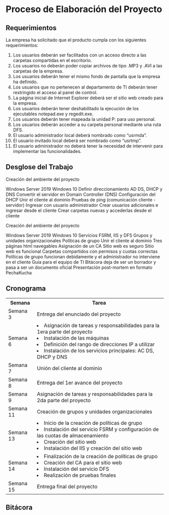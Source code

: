 # Proceso de Elaboración del Proyecto

## Requerimientos

La empresa ha solicitado que el producto cumpla con los siguientes requerimientos:

1. Los usuarios deberán ser facilitados con un acceso directo a las carpetas compartidas en el escritorio.
2. Los usuarios no deberán poder copiar archivos de tipo .MP3 y .AVI a las carpetas de la empresa.
3. Los usuarios deberán tener el mismo fondo de pantalla que la empresa ha definido.
4. Los usuarios que no pertenecen al departamento de TI deberán tener restringido el acceso al panel de control.
5. La página inicial de Internet Explorer deberá ser el sitio web creado para la empresa.
6. Los usuarios deberán tener deshabilitado la ejecución de los ejecutables notepad.exe y regedit.exe.
7. Los usuarios deberán tener mapeada la unidad P: para uso personal.
8. Los usuarios deberán acceder a su carpeta personal mediante una ruta DFS.
9. El usuario administrador local deberá nombrado como “usrmda”.
10. El usuario invitado local deberá ser nombrado como “usrtmp”.
11. El usuario administrador no deberá tener la necesidad de intervenir para implementar las funcionalidades.

## Desglose del Trabajo

<procedure title="Primera parte" collapsible="true">
  <procedure title="Arquitectura">
    <p>Creación del ambiente del proyecto</p>
    <step>Windows Server 2019</step>
    <step>Windows 10</step>
  </procedure>
  <procedure title="Configuraciones en el servidor">
    <step>Definir direccionamiento</step>
    <step>AD DS, DHCP y DNS</step>
    <step>Convertir el servidor en Domain Controller (DNS)</step>
    <step>Configuración del DHCP</step>
    <step>Unir el cliente al dominio</step>
  </procedure>
  <procedure title="Pruebas de funcionalidad">
    <step>Pruebas de ping (comunicación cliente - servidor)</step>
    <step>Ingresar con usuario administrador</step>
    <step>Crear usuarios adicionales e ingresar desde el cliente</step>
    <step>Crear carpetas nuevas y accederlas desde el cliente</step>
  </procedure>
</procedure>

<procedure title="Segunda parte" collapsible="true">
  <procedure title="Arquitectura">
    <p>Creación del ambiente del proyecto</p>
    <step>Windows Server 2019</step>
    <step>Windows 10</step>
  </procedure>
  <procedure title="Configuraciones en el servidor">
    <step>Servicios FSRM, IIS y DFS</step>
    <step>Grupos y unidades organizacionales</step>
    <step>Políticas de grupo</step>
    <step>Unir el cliente al dominio</step>
  </procedure>
  <procedure title="Creación del sitio web">
    <step>Tres páginas html navegables</step>
    <step>Asignación de un CA</step>
  </procedure>
  <procedure title="Pruebas de funcionalidad">
    <step>Sitio web es seguro</step>
    <step>Sitio web es funcional</step>
    <step>Carpetas compartidos con permisos y cuotas correctas</step>
    <step>Políticas de grupo funcionan debidamente y el administrador no interviene en el cliente</step>
  </procedure>
  <procedure title="Documentación">
    <step>Guía para el equipo de TI</step>
    <step>Bitácora deja de ser un borrador y pasa a ser un documento oficial</step>
    <step>Presentación post-mortem en formato PechaKucha</step>
  </procedure>
</procedure>

## Cronograma

<table width="100%">
  <tr>
    <th>Semana</th>
    <th>Tarea</th>
  </tr>
  <tr>
    <td>Semana 3</td>
    <td>Entrega del enunciado del proyecto</td>
  </tr>
  <tr>
    <td>Semana 6</td>
    <td>
      <list type="bullet">
        <li>Asignación de tareas y responsabilidades para la 1era parte del proyecto</li>
        <li>Instalación de las máquinas</li>
        <li>Definición del rango de direcciones IP a utilizar</li>
        <li>Instalación de los servicios principales: AC DS, DHCP y DNS</li>
    </list>
    </td>
  </tr>
  <tr>
    <td>Semana 7</td>
    <td>Unión del cliente al dominio</td>
  </tr>
  <tr>
    <td>Semana 8</td>
    <td>Entrega del 1er avance del proyecto</td>
  </tr>
  <tr>
    <td>Semana 9</td>
    <td>Asignación de tareas y responsabilidades para la 2da parte del proyecto</td>
  </tr>
  <tr>
    <td>Semana 11</td>
    <td>Creación de grupos y unidades organizacionales</td>
  </tr>
  <tr>
    <td>Semana 13</td>
    <td>
      <list type="bullet">
        <li>Inicio de la creación de políticas de grupo</li>
        <li>Instalación del servicio FSRM y configuración de las cuotas de almacenamiento</li>
        <li>Creación del sitio web</li>
        <li>Instalación del IIS y creación del sitio web</li>
    </list>
</td>
  </tr>
  <tr>
    <td>Semana 14</td>
    <td>
      <list type="bullet">
        <li>Finalización de la creación de políticas de grupo</li>
        <li>Creación del CA para el sitio web</li>
        <li>Instalación del servicio DFS</li>
        <li>Realización de pruebas finales</li>
    </list>
</td>
  </tr>
  <tr>
    <td>Semana 15</td>
    <td>Entrega final del proyecto</td>
  </tr>
</table>

## Bitácora